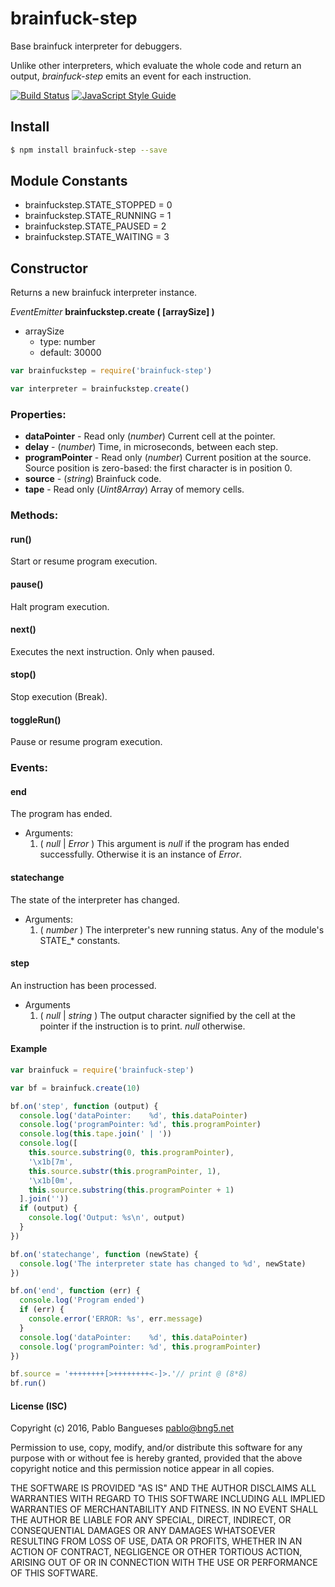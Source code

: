 # brainfuck-step

Base brainfuck interpreter for debuggers.

Unlike other interpreters, which evaluate the whole code and return an output, *brainfuck-step* emits an event for each instruction.

[![Build Status](https://travis-ci.com/bng5/brainfuck-step.svg?branch=master)](https://travis-ci.com/bng5/brainfuck-step)
[![JavaScript Style Guide](https://img.shields.io/badge/code_style-standard-brightgreen.svg)](https://standardjs.com)

## Install

``` bash
$ npm install brainfuck-step --save
```

## Module Constants

- brainfuckstep.STATE_STOPPED = 0
- brainfuckstep.STATE_RUNNING = 1
- brainfuckstep.STATE_PAUSED  = 2
- brainfuckstep.STATE_WAITING = 3

## Constructor

Returns a new brainfuck interpreter instance.

_EventEmitter_ __brainfuckstep.create ( [arraySize] )__

 - arraySize
   - type: number
   - default: 30000

```js
var brainfuckstep = require('brainfuck-step')

var interpreter = brainfuckstep.create()
```

### Properties:

- __dataPointer__        - Read only (_number_) Current cell at the pointer.
- __delay__              - (_number_) Time, in microseconds, between each step.
- __programPointer__ - Read only (_number_) Current position at the source. Source position is zero-based: the first character is in position 0.
- __source__             - (_string_) Brainfuck code.
- __tape__               - Read only (_Uint8Array_) Array of memory cells.

### Methods:

#### run()

Start or resume program execution.

#### pause()

Halt program execution.

#### next()

Executes the next instruction. Only when paused.

#### stop()

Stop execution (Break).

#### toggleRun()

Pause or resume program execution.

### Events:

#### end

The program has ended.

 - Arguments:
   1. ( *null* | *Error* ) This argument is *null* if the program has ended successfully. Otherwise it is an instance of *Error*.

#### statechange

The state of the interpreter has changed.

 - Arguments:
   1. ( *number* ) The interpreter's new running status. Any of the module's STATE_* constants.

#### step

An instruction has been processed.

 - Arguments
   1. ( *null* | *string* ) The output character signified by the cell at the pointer if the instruction is to print. *null* otherwise.

#### Example

```js
var brainfuck = require('brainfuck-step')

var bf = brainfuck.create(10)

bf.on('step', function (output) {
  console.log('dataPointer:    %d', this.dataPointer)
  console.log('programPointer: %d', this.programPointer)
  console.log(this.tape.join(' | '))
  console.log([
    this.source.substring(0, this.programPointer),
    '\x1b[7m',
    this.source.substr(this.programPointer, 1),
    '\x1b[0m',
    this.source.substring(this.programPointer + 1)
  ].join(''))
  if (output) {
    console.log('Output: %s\n', output)
  }
})

bf.on('statechange', function (newState) {
  console.log('The interpreter state has changed to %d', newState)
})

bf.on('end', function (err) {
  console.log('Program ended')
  if (err) {
    console.error('ERROR: %s', err.message)
  }
  console.log('dataPointer:    %d', this.dataPointer)
  console.log('programPointer: %d', this.programPointer)
})

bf.source = '++++++++[>++++++++<-]>.'// print @ (8*8)
bf.run()
```

#### License (ISC)

Copyright (c) 2016, Pablo Bangueses <pablo@bng5.net>

Permission to use, copy, modify, and/or distribute this software for any
purpose with or without fee is hereby granted, provided that the above
copyright notice and this permission notice appear in all copies.

THE SOFTWARE IS PROVIDED "AS IS" AND THE AUTHOR DISCLAIMS ALL WARRANTIES
WITH REGARD TO THIS SOFTWARE INCLUDING ALL IMPLIED WARRANTIES OF
MERCHANTABILITY AND FITNESS. IN NO EVENT SHALL THE AUTHOR BE LIABLE FOR
ANY SPECIAL, DIRECT, INDIRECT, OR CONSEQUENTIAL DAMAGES OR ANY DAMAGES
WHATSOEVER RESULTING FROM LOSS OF USE, DATA OR PROFITS, WHETHER IN AN
ACTION OF CONTRACT, NEGLIGENCE OR OTHER TORTIOUS ACTION, ARISING OUT OF
OR IN CONNECTION WITH THE USE OR PERFORMANCE OF THIS SOFTWARE.
